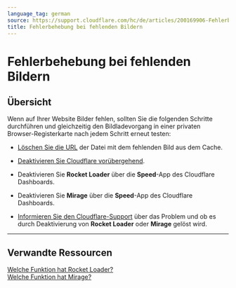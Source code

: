 ```yaml
---
language_tag: german
source: https://support.cloudflare.com/hc/de/articles/200169906-Fehlerbehebung-bei-fehlenden-Bildern
title: Fehlerbehebung bei fehlenden Bildern 
---
```


# Fehlerbehebung bei fehlenden Bildern 



## Übersicht

Wenn auf Ihrer Website Bilder fehlen, sollten Sie die folgenden Schritte durchführen und gleichzeitig den Bildladevorgang in einer privaten Browser-Registerkarte nach jedem Schritt erneut testen:

-   [Löschen Sie die URL](https://support.cloudflare.com/hc/articles/200169246#h_fb40387b-d068-4c38-96fc-29d05d35e81e) der Datei mit dem fehlenden Bild aus dem Cache.
-   [Deaktivieren Sie Cloudflare vorübergehend](https://support.cloudflare.com/hc/articles/203118044#h_8654c523-e31e-4f40-a3c7-0674336a2753).
-   Deaktivieren Sie **Rocket Loader** über die **Speed**\-App des Cloudflare Dashboards.
-   Deaktivieren Sie **Mirage** über die **Speed**\-App des Cloudflare Dashboards.

-   [Informieren Sie den Cloudflare-Support](https://support.cloudflare.com/hc/articles/200172476) über das Problem und ob es durch Deaktivierung von **Rocket Loader** oder **Mirage** gelöst wird.

___

## Verwandte Ressourcen

[Welche Funktion hat Rocket Loader?](https://support.cloudflare.com/hc/articles/200168056)  
[Welche Funktion hat Mirage?](https://support.cloudflare.com/hc/articles/200403554)
